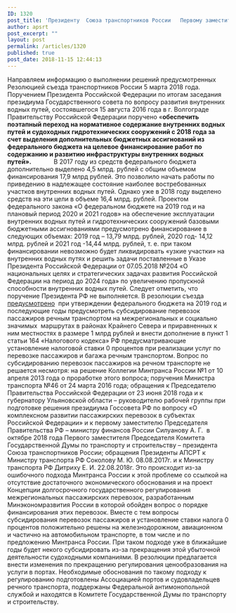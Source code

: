 ```yaml
---
ID: 1320
post_title: 'Президенту  Союза транспортников России   Первому заместителю Председателя  Комитета по транспорту и строительству   Государственной Думы   Ефимову В.Б.'
author: apsrt
post_excerpt: ""
layout: post
permalink: /articles/1320
published: true
post_date: 2018-11-15 12:44:13
---
```

Направляем информацию о выполнении решений предусмотренных Резолюцией съезда транспортников России 5 марта 2018 года.
Поручением Президента Российской Федерации по итогам заседания президиума Государственного совета по вопросу развития внутренних водных путей, состоявшегося 15 августа 2016 года в г. Волгограде Правительству Российской Федерации поручено «<strong>обеспечить поэтапный переход на нормативное содержание внутренних водных путей и судоходных гидротехнических сооружений с 2018 года за счет выделения дополнительных бюджетных ассигнований из федерального бюджета на целевое финансирование работ по содержанию и развитию инфраструктуры внутренних водных путей».</strong>
<strong> </strong>           В 2017 году из средств федерального бюджета дополнительно выделено 4,5 млрд. рублей с общим объемом финансирования 17,9 млрд рублей. Это позволило начать работы по приведению в надлежащее состояние наиболее востребованных участков внутренних водных путей. Однако уже в 2018 году выделено средств на эти цели в объеме 16,4 млрд. рублей. Проектом федерального закона «О федеральном бюджете на 2019 год и на плановый период 2020 и 2021 годов» на обеспечение эксплуатации внутренних водных путей и гидротехнических сооружений базовыми бюджетными ассигнованиями предусмотрено финансирование в следующих объемах: 2019 год – 13,79 млрд. рублей, 2020 год- 14,12 млрд. рублей и 2021 год -14,44 млрд. рублей, т. е. при таком финансировании невозможно будет ликвидировать «узкие участки» на внутренних водных путях и решить задачи поставленные в Указе Президента Российской Федерации от 07.05.2018 №204 «О национальных целях и стратегических задачах развития Российской Федерации на период до 2024 года» по увеличению пропускной способности внутренних водных путей. Следует отметить, что поручение Президента РФ не выполняется.
В резолюции съезда<u> предусмотрено</u>  при утверждении федерального бюджета на 2019 год и последующие годы предусмотреть субсидирование перевозок пассажиров речным транспортом на межрегиональных и социально значимых  маршрутах в районах Крайнего Севера и приравненных к ним местностях в размере 1 млрд рублей и внести дополнение в пункт 1 статьи 164 «Налогового кодекса» РФ предусматривающие установление налоговой ставки 0 процентов при реализации услуг по перевозке пассажиров и багажа речным транспортом. Вопрос по субсидированию перевозок пассажиров на речном транспорте не решается несмотря: на решение Коллегии Минтранса России №1 от 10 апреля 2013 года о проработке этого вопроса; поручения Министра транспорта №46 от 24 марта 2016 года; обращения к Председателю Правительства Российской Федерации от 23 июня 2018 года и к губернатору Ульяновской области – руководителю рабочей группы при подготовке решения президиума Госсовета РФ по вопросу «О комплексном развитии пассажирских перевозок в субъектах Российской Федерации» и к первому заместителю Председателя Правительства РФ – министру финансов России Силуанову А. Г.  в октябре 2018 года Первого заместителя Председателя Комитета Государственной Думы по транспорту и строительству – президента Союза транспортников России; обращения Президенты АПСРТ к Министру транспорта РФ Соколову М. Ю. 08.08.2017г. и к Министру транспорта РФ Дитриху Е. И. 22.08.2018г.
Это происходит из-за ошибочного подхода Минтранса России к этой проблеме со ссылкой на отсутствие достаточного экономического обоснования и на проект Концепции долгосрочного государственного регулирования межрегиональных пассажирских перевозок, разработанным Минэкономразвития России в которой обойден вопрос о порядке финансирования этих перевозок.
Вместе с тем вопросы субсидирования перевозок пассажиров и установление ставки налога 0 процентов положительно решены на железнодорожном, авиационном  и частично на автомобильном транспорте, в том числе и по предложению Минтранса России. При таком подходе уже в ближайшие годы будет некого субсидировать из-за прекращения этой убыточной деятельности судоходными компаниями.
В резолюции предлагается внести изменения по прекращению регулирования ценообразования на услуги в портах. Необходимые обоснования по такому подходу к регулированию подготовлены Ассоциацией портов и судовладельцев речного транспорта, поддержаны Федеральной антимонопольной службой и находятся в Комитете Государственной Думы по транспорту и строительству.